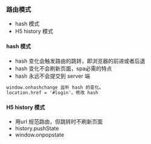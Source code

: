 ### 路由模式

* hash 模式
* H5 history 模式

#### hash 模式

* hash 变化会触发路由的跳转，即浏览器的前进或者后退
* hash 变化不会刷新页面，spa必需的特点
* hash 永远不会提交到 server 端

```md
window.onhashchange 监听 hash 的变化。
location.href = '#login'。修改 hash
```

#### H5 history 模式

* 用url 规范路由，但跳转时不刷新页面
* history.pushState
* window.onpopstate
